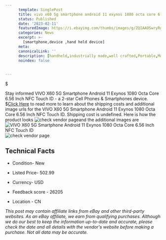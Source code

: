 ```yaml
---
      template: SinglePost
      title: vivo x60 5g smartphone android 11 exynos 1080 octa core 6 56 inch nfc touch id
      status: Published
      date: '2023-02-11'
      featuredImage: https://i.ebayimg.com/thumbs/images/g/ZQIAAOSwryRgAFXw/s-l225.jpg
      categories: News
      excerpt: >-
        [smartphone,device ,hand held device]
      meta:
      canonicalLink: ''
      description: [handheld,industrially made,well crafted,Portable,Mobile,Compact,Convenient,Lightweight,Maneuverable,Man-portable,Miniature,Carriable,Hand-held,Light,Holdable,Transportable,Mobile device,Pocket-sized,On-the-go,Wireless,Cordless,Compact size,Convenient size, smartphone,device ,hand held device]
      noindex: false
      
        
---
```

$

Stay informed VIVO X60 5G Smartphone Android 11 Exynos 1080 Octa Core 6.56 Inch NFC Touch ID - a 2-star Cell Phones & Smartphones device.
$[Click Here](https://www.ebay.com/itm/174595952982?hash=item28a6bad156%3Ag%3AZQIAAOSwryRgAFXw&mkevt=1&mkcid=1&mkrid=711-53200-19255-0&campid=%253CePNCampaignId%253E&customid=%253CreferenceId%253E&toolid=10049) to read more to learn about the shipping costs and additional image urls for the VIVO X60 5G Smartphone Android 11 Exynos 1080 Octa Core 6.56 Inch NFC Touch ID. Shipping cost is undefined. Here is how the product looks ![check vendor page](https://i.ebayimg.com/thumbs/images/g/ZQIAAOSwryRgAFXw/s-l225.jpg)and the additional images are![VIVO X60 5G Smartphone Android 11 Exynos 1080 Octa Core 6.56 Inch NFC Touch ID](https://i.ebayimg.com/images/g/ZQIAAOSwryRgAFXw/s-l960.jpg)![check vendor page](https://origin-galleryplus.ebayimg.com/ws/web/174595952982_2_0_1/225x225.jpg,https://origin-galleryplus.ebayimg.com/ws/web/174595952982_3_0_1/225x225.jpg,https://origin-galleryplus.ebayimg.com/ws/web/174595952982_4_0_1/225x225.jpg,https://origin-galleryplus.ebayimg.com/ws/web/174595952982_5_0_1/225x225.jpg,https://origin-galleryplus.ebayimg.com/ws/web/174595952982_6_0_1/225x225.jpg)



 ## Technical Facts 



     
      

 - Condition- New 


      

 - Listed Price- 502.99 


      

 - Currency- USD 


      

 - Feedback score - 26205 


      

 - Location - CN 


      
      

 *_This post may contain affiliate links from eBay and other third-party websites. As an eBay affiliate, we earn from qualifying purchases. Although we do our best to keep the information up-to-date and accurate, please check the date and all details with the vendor's website before making a purchase. Not all data may be accurate._*






